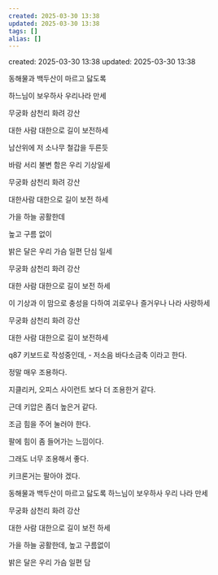 ```yaml
---
created: 2025-03-30 13:38
updated: 2025-03-30 13:38
tags: []
alias: []
---
```


created: 2025-03-30 13:38
updated: 2025-03-30 13:38


동해물과 백두산이 마르고 닳도록 

하느님이 보우하사 우리나라 만세

무궁화 삼천리 화려 강산

대한 사람 대한으로 길이 보전하세

남산위에 저 소나무 철갑을 두른듯 

바람 서리 불변 함은 우리 기상일세

무궁화 삼천리 화려 강산

대한사람 대한으로 길이 보전 하세

가을 하늘 공활한데

높고 구름 없이

밝은 달은 우리 가슴 일편 단심 일세

무궁화 삼천리 화려 강산

대한 사람 대한으로 길이 보전 하세

이 기상과 이 맘으로 충성을 다하여 괴로우나 즐거우나 나라 사랑하세

무궁화 삼천리 화려 강산

대한 사람 대한으로 길이 보전하세



q87 키보드로 작성중인데, - 저소음 바다소금축 이라고 한다.

정말 매우 조용하다. 

지클리커, 오피스 사이런트 보다 더 조용한거 같다.

근데 키압은 좀더 높은거 같다. 

조금 힘을 주어 눌러야 한다.

팔에 힘이 좀 들어가는 느낌이다.

그래도 너무 조용해서 좋다. 

키크론거는 팔아야 겠다.

동해물과 백두산이 마르고 닳도록 하느님이 보우하사 우리 나라 만세

무궁화 삼천리 화려 강산

대한 사람 대한으로 길이 보전 하세

가을 하늘 공활한데, 높고 구름없이

밝은 달은 우리 가슴 일편 담

